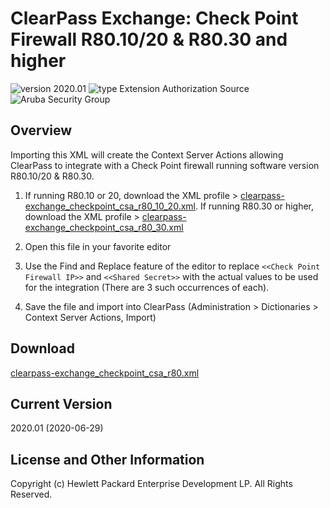 
# ClearPass Exchange: Check Point Firewall R80.10/20 & R80.30 and higher

![version 2020.01](https://img.shields.io/badge/Version-2020.01-brightgreen.svg "version 2020.01") ![type Extension Authorization Source](https://img.shields.io/badge/Type-Extension%20Auth%20Source-blue.svg "type Extension Auth Source") ![Aruba Security Group](https://img.shields.io/badge/Source-Aruba_Security-orange.svg "Aruba Security Group")

## Overview
Importing this XML will create the Context Server Actions allowing ClearPass to integrate with a Check Point firewall running software version R80.10/20 & R80.30.

1. If running R80.10 or 20, download the XML profile > [clearpass-exchange_checkpoint_csa_r80_10_20.xml](https://github.com/aruba/clearpass-exchange-snippets/raw/master/firewall/check-point/clearpass-exchange_checkpoint_csa_r80_10_20.xml). If running R80.30 or higher, download the XML profile > [clearpass-exchange_checkpoint_csa_r80_30.xml](https://github.com/aruba/clearpass-exchange-snippets/raw/master/firewall/check-point/clearpass-exchange_checkpoint_csa_r80_30.xml)

2. Open this file in your favorite editor

3. Use the Find and Replace feature of the editor to replace ```<<Check Point Firewall IP>>``` and ```<<Shared Secret>>``` with the actual values to be used for the integration (There are 3 such occurrences of each).

4. Save the file and import into ClearPass (Administration > Dictionaries > Context Server Actions, Import) 

## Download
[clearpass-exchange_checkpoint_csa_r80.xml](https://github.com/aruba/clearpass-exchange-snippets/raw/master/firewall/check-point/clearpass-exchange_checkpoint_csa_r80.xml)

## Current Version
2020.01 (2020-06-29)

## License and Other Information
Copyright (c) Hewlett Packard Enterprise Development LP. All Rights Reserved.

